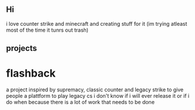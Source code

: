 ## Hi

i love counter strike and minecraft and creating stuff for it
(im trying atleast most of the time it tunrs out trash)

## projects

# flashback

a project inspired by supremacy, classic counter and legacy strike to give people a plattform to play legacy cs
i don't know if i will ever release it or if i do when because there is a lot of work that needs to be done
